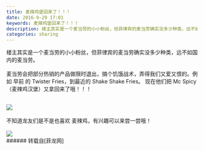 ```yaml
---
title: 麦辣鸡堡回来了！！！
date: 2016-9-29 17:01
keywords: 麦辣鸡堡回来了！！！
description: 楼主其实是一个麦当劳的小小粉丝，但菲律宾的麦当劳确实没多少种类，远不如国内的麦当劳。麦当劳会把部分热销的产品做限时退出，搞个饥饿战术，弄得我们又爱又恨的。例如 早前 的 Twister Fries，到最近的 Shake Shake Fries。 现在他们把 Mc Spicy （麦辣鸡汉堡）又拿回来了哦！！！ 不知道龙友们是不是也喜欢 麦辣鸡，有兴趣可以来尝一尝哦！
categories: sharing
---
```

<td class="t_f" id="postmessage_403828">

楼主其实是一个麦当劳的小小粉丝，但菲律宾的麦当劳确实没多少种类，远不如国内的麦当劳。<br/>
<br/>
麦当劳会把部分热销的产品做限时退出，搞个饥饿战术，弄得我们又爱又恨的。例如 早前 的 Twister Fries，到最近的 Shake Shake Fries。 现在他们把 Mc Spicy （麦辣鸡汉堡）又拿回来了哦！！！ <img alt="" border="0" onclick="" onmouseover="" smilieid="152" src="static/image/smiley/default/titter.gif"/><br/>
<br/>

<img aid="428422" data-cf-modified-7eed987b7b4ab58439f6d448-="" file="data/attachment/forum/201609/29/165753ap4iii874p5tmpoz.jpg.thumb.jpg" id="aimg_428422" inpost="1" onclick="" onmouseover="" src="http://www.flw.ph/data/attachment/forum/201609/29/165753ap4iii874p5tmpoz.jpg" style="cursor:pointer" zoomfile="data/attachment/forum/201609/29/165753ap4iii874p5tmpoz.jpg"/>


<br/>
<br/>
不知道龙友们是不是也喜欢 麦辣鸡，有兴趣可以来尝一尝哦！<br/>
<br/>

<img aid="428424" data-cf-modified-7eed987b7b4ab58439f6d448-="" file="data/attachment/forum/201609/29/170043incbnwo4j00yxnt3.jpg.thumb.jpg" id="aimg_428424" inpost="1" onclick="" onmouseover="" src="http://www.flw.ph/data/attachment/forum/201609/29/170043incbnwo4j00yxnt3.jpg" style="cursor:pointer" zoomfile="data/attachment/forum/201609/29/170043incbnwo4j00yxnt3.jpg"/>


<br/>
</td>
###### 转载自[菲龙网]